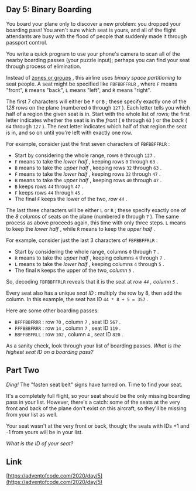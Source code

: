 ## Day 5: Binary Boarding

You board your plane only to discover a new problem: you dropped your boarding pass! You aren't sure which seat is yours, and all of the flight attendants are busy with the flood of people that suddenly made it through passport control.

You write a quick program to use your phone's camera to scan all of the nearby boarding passes (your puzzle input); perhaps you can find your seat through process of elimination.

Instead of [zones or groups](https://www.youtube.com/watch?v=oAHbLRjF0vo) , this airline uses _binary space partitioning_ to seat people. A seat might be specified like `FBFBBFFRLR` , where `F` means "front", `B` means "back", `L` means "left", and `R` means "right".

The first 7 characters will either be `F` or `B` ; these specify exactly one of the _128 rows_ on the plane (numbered `0` through `127` ). Each letter tells you which half of a region the given seat is in. Start with the whole list of rows; the first letter indicates whether the seat is in the _front_ ( `0` through `63` ) or the _back_ ( `64` through `127` ). The next letter indicates which half of that region the seat is in, and so on until you're left with exactly one row.

For example, consider just the first seven characters of `FBFBBFFRLR` :

- Start by considering the whole range, rows `0` through `127` .
- `F` means to take the _lower half_ , keeping rows `0` through `63` .
- `B` means to take the _upper half_ , keeping rows `32` through `63` .
- `F` means to take the _lower half_ , keeping rows `32` through `47` .
- `B` means to take the _upper half_ , keeping rows `40` through `47` .
- `B` keeps rows `44` through `47` .
- `F` keeps rows `44` through `45` .
- The final `F` keeps the lower of the two, _row `44`_ .

The last three characters will be either `L` or `R` ; these specify exactly one of the _8 columns_ of seats on the plane (numbered `0` through `7` ). The same process as above proceeds again, this time with only three steps. `L` means to keep the _lower half_ , while `R` means to keep the _upper half_ .

For example, consider just the last 3 characters of `FBFBBFFRLR` :

- Start by considering the whole range, columns `0` through `7` .
- `R` means to take the _upper half_ , keeping columns `4` through `7` .
- `L` means to take the _lower half_ , keeping columns `4` through `5` .
- The final `R` keeps the upper of the two, _column `5`_ .

So, decoding `FBFBBFFRLR` reveals that it is the seat at _row `44` , column `5`_ .

Every seat also has a unique _seat ID_ : multiply the row by 8, then add the column. In this example, the seat has ID `44 * 8 + 5 = 357` .

Here are some other boarding passes:

- `BFFFBBFRRR` : row `70` , column `7` , seat ID `567` .
- `FFFBBBFRRR` : row `14` , column `7` , seat ID `119` .
- `BBFFBBFRLL` : row `102` , column `4` , seat ID `820` .

As a sanity check, look through your list of boarding passes. _What is the highest seat ID on a boarding pass?_

## Part Two

_Ding!_ The "fasten seat belt" signs have turned on. Time to find your seat.

It's a completely full flight, so your seat should be the only missing boarding pass in your list. However, there's a catch: some of the seats at the very front and back of the plane don't exist on this aircraft, so they'll be missing from your list as well.

Your seat wasn't at the very front or back, though; the seats with IDs +1 and -1 from yours will be in your list.

_What is the ID of your seat?_

## Link

[https://adventofcode.com/2020/day/5](https://adventofcode.com/2020/day/5)
